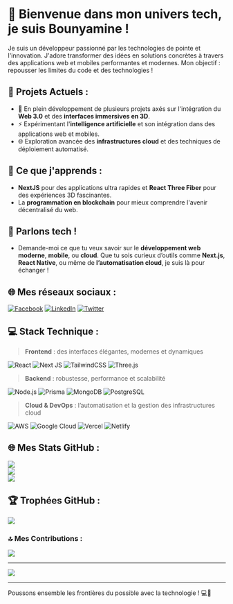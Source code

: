 # 🚀 Bienvenue dans mon univers tech, je suis Bounyamine !

Je suis un développeur passionné par les technologies de pointe et l'innovation. J'adore transformer des idées en solutions concrètes à travers des applications web et mobiles performantes et modernes. Mon objectif : repousser les limites du code et des technologies !

## 🔭 Projets Actuels :
- 🚧 En plein développement de plusieurs projets axés sur l'intégration du **Web 3.0** et des **interfaces immersives en 3D**.
- ⚡️ Expérimentant l'**intelligence artificielle** et son intégration dans des applications web et mobiles.
- 🌐 Exploration avancée des **infrastructures cloud** et des techniques de déploiement automatisé.

## 🌱 Ce que j'apprends :
- **NextJS** pour des applications ultra rapides et **React Three Fiber** pour des expériences 3D fascinantes.
- La **programmation en blockchain** pour mieux comprendre l'avenir décentralisé du web.

## 💬 Parlons tech !
- Demande-moi ce que tu veux savoir sur le **développement web moderne**, **mobile**, ou **cloud**. Que tu sois curieux d’outils comme **Next.js**, **React Native**, ou même de **l’automatisation cloud**, je suis là pour échanger !

## 🌐 Mes réseaux sociaux :
[![Facebook](https://img.shields.io/badge/Facebook-%231877F2.svg?logo=Facebook&logoColor=white)](https://facebook.com/aajt.ajjt.552)
[![LinkedIn](https://img.shields.io/badge/LinkedIn-%230077B5.svg?logo=linkedin&logoColor=white)](https://www.linkedin.com/in/bounyamine)
[![Twitter](https://img.shields.io/badge/Twitter-%231DA1F2.svg?logo=Twitter&logoColor=white)](https://twitter.com/bounyamine)

## 💻 Stack Technique :
> **Frontend** : des interfaces élégantes, modernes et dynamiques

![React](https://img.shields.io/badge/React-%2320232a.svg?style=for-the-badge&logo=react&logoColor=%2361DAFB) 
![Next JS](https://img.shields.io/badge/Next-black?style=for-the-badge&logo=next.js&logoColor=white) 
![TailwindCSS](https://img.shields.io/badge/TailwindCSS-%2338B2AC.svg?style=for-the-badge&logo=tailwind-css&logoColor=white) 
![Three.js](https://img.shields.io/badge/Three.js-%23000000.svg?style=for-the-badge&logo=three.js&logoColor=white) 

> **Backend** : robustesse, performance et scalabilité

![Node.js](https://img.shields.io/badge/Node.js-%236DA55F.svg?style=for-the-badge&logo=node.js&logoColor=white) 
![Prisma](https://img.shields.io/badge/Prisma-3982CE?style=for-the-badge&logo=Prisma&logoColor=white) 
![MongoDB](https://img.shields.io/badge/MongoDB-%234ea94b.svg?style=for-the-badge&logo=mongodb&logoColor=white) 
![PostgreSQL](https://img.shields.io/badge/PostgreSQL-%23316192.svg?style=for-the-badge&logo=postgresql&logoColor=white)

> **Cloud & DevOps** : l’automatisation et la gestion des infrastructures cloud

![AWS](https://img.shields.io/badge/AWS-%23FF9900.svg?style=for-the-badge&logo=amazon-aws&logoColor=white) 
![Google Cloud](https://img.shields.io/badge/GoogleCloud-%234285F4.svg?style=for-the-badge&logo=google-cloud&logoColor=white) 
![Vercel](https://img.shields.io/badge/Vercel-%23000000.svg?style=for-the-badge&logo=vercel&logoColor=white) 
![Netlify](https://img.shields.io/badge/Netlify-%2300C7B7.svg?style=for-the-badge&logo=netlify&logoColor=white)

## 🌐 Mes Stats GitHub :
![](https://github-readme-stats.vercel.app/api?username=bounyamine&theme=radical&hide_border=true&include_all_commits=true&count_private=true)<br/>
![](https://github-readme-streak-stats.herokuapp.com/?user=bounyamine&theme=radical&hide_border=true)<br/>
![](https://github-readme-stats.vercel.app/api/top-langs/?username=bounyamine&theme=radical&hide_border=true&layout=compact)

## 🏆 Trophées GitHub :
![](https://github-profile-trophy.vercel.app/?username=bounyamine&theme=radical&no-frame=true&no-bg=false&margin-w=4)

### 🔝 Mes Contributions :
![](https://github-contributor-stats.vercel.app/api?username=bounyamine&limit=5&theme=radical&combine_all_yearly_contributions=true)

---

[![](https://visitcount.itsvg.in/api?id=bounyamine&icon=0&color=6)](https://visitcount.itsvg.in)

---

Poussons ensemble les frontières du possible avec la technologie ! 💻🚀
